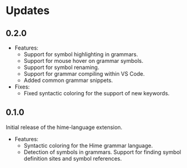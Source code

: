 # Updates

## 0.2.0

* Features:
    * Support for symbol highlighting in grammars.
    * Support for mouse hover on grammar symbols.
    * Support for symbol renaming.
    * Support for grammar compiling within VS Code.
    * Added common grammar snippets.
* Fixes:
    * Fixed syntactic coloring for the support of new keywords.

## 0.1.0

Initial release of the hime-language extension.

* Features:
    * Syntactic coloring for the Hime grammar language.
    * Detection of symbols in grammars. Support for finding symbol definition sites and symbol references.